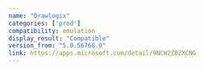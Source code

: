 ```yaml
---
name: "Drawlogix"
categories: ['prod']
compatibility: emulation
display_result: "Compatible"
version_from: "5.0.56768.0"
link: https://apps.microsoft.com/detail/9NCW2ZBZXCNG
---
```


